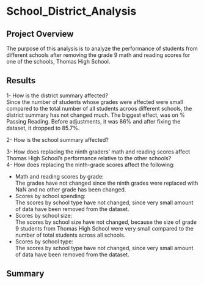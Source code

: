 # School_District_Analysis
## Project Overview
The purpose of this analysis is to analyze the performance of students from different schools after removing the grade 9 math and reading scores for one of the schools, Thomas High School. 
## Results
1- How is the district summary affected?  
Since the number of students whose grades were affected were small compared to the total number of all students acroos different schools, the district summary has not changed much. The biggest effect, was on % Passing Reading. Before adjustments, it was 86% and after fixing the dataset, it dropped to 85.7%.  
  
2- How is the school summary affected?  

3- How does replacing the ninth graders’ math and reading scores affect Thomas High School’s performance relative to the other schools?  
4- How does replacing the ninth-grade scores affect the following:   
- Math and reading scores by grade:  
The grades have not changed since the ninth grades were replaced with NaN and no other grade has been changed.  
- Scores by school spending:  
The scores by school type have not changed, since very small amount of data have been removed from the dataset.    
- Scores by school size:  
The scores by school size have not changed, because the size of grade 9 students from Thomas High School were very small compared to the number of total students across all schools.  
- Scores by school type:  
The scores by school type have not changed, since very small amount of data have been removed from the dataset.  
## Summary
